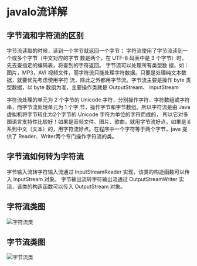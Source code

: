 # javaIo流详解
## 字节流和字符流的区别
字节流读取的时候，读到一个字节就返回一个字节； 字符流使用了字节流读到一个或多个字节（中文对应的字节 数是两个，在 UTF-8 码表中是 3 个字节）时。先去查指定的编码表，将查到的字符返回。 字节流可以处理所有类型数 据，如：图片，MP3，AVI 视频文件，而字符流只能处理字符数据。只要是处理纯文本数据，就要优先考虑使用字符 流，除此之外都用字节流。字节流主要是操作 byte 类型数据，以 byte 数组为准，主要操作类就是 OutputStream、 InputStream

字符流处理的单元为 2 个字节的 Unicode 字符，分别操作字符、字符数组或字符串，而字节流处理单元为 1 个字 节，操作字节和字节数组。所以字符流是由 Java 虚拟机将字节转化为2个字节的 Unicode 字符为单位的字符而成的， 所以它对多国语言支持性比较好！如果是音频文件、图片、歌曲，就用字节流好点，如果是关系到中文（文本）的，用字符流好点。在程序中一个字符等于两个字节，java 提供了 Reader、Writer两个专门操作字符流的类。

## 字节流如何转为字符流
字节输入流转字符输入流通过 InputStreamReader 实现，该类的构造函数可以传入 InputStream 对象。
字节输出流转字符输出流通过 OutputStreamWriter 实现，该类的构造函数可以传入 OutputStream 对象。

## 字符流类图
![字符流类](http://o7kalf5h3.bkt.clouddn.com/zifu.png)
## 字节流类图
![字节流类](http://o7kalf5h3.bkt.clouddn.com/zijie.png)




